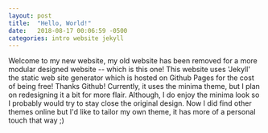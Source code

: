 ```yaml
---
layout: post
title:  "Hello, World!"
date:   2018-08-17 00:06:59 -0500
categories: intro website jekyll
---
```


Welcome to my new website, my old website has been removed for a more modular designed website -- which is this one! This website uses 'Jekyll' the static web site generator which is hosted on Github Pages for the cost of being free! Thanks Github! Currently, it uses the minima theme, but I plan on redesigning it a bit for more flair. Although, I do enjoy the minima look so I probably would try to stay close the original design. Now I did find other themes online but I'd like to tailor my own theme, it has more of a personal touch that way ;)